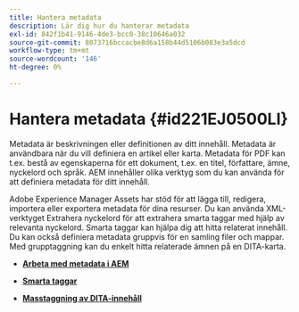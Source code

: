```yaml
---
title: Hantera metadata
description: Lär dig hur du hanterar metadata
exl-id: 842f1b41-9146-4de3-bcc0-38c10646a032
source-git-commit: 8073716bccacbe8d6a158b44d5106b083e3a5dcd
workflow-type: tm+mt
source-wordcount: '146'
ht-degree: 0%

---
```


# Hantera metadata {#id221EJ0500LI}

Metadata är beskrivningen eller definitionen av ditt innehåll. Metadata är användbara när du vill definiera en artikel eller karta. Metadata för PDF kan t.ex. bestå av egenskaperna för ett dokument, t.ex. en titel, författare, ämne, nyckelord och språk. AEM innehåller olika verktyg som du kan använda för att definiera metadata för ditt innehåll.

Adobe Experience Manager Assets har stöd för att lägga till, redigera, importera eller exportera metadata för dina resurser. Du kan använda XML-verktyget Extrahera nyckelord för att extrahera smarta taggar med hjälp av relevanta nyckelord. Smarta taggar kan hjälpa dig att hitta relaterat innehåll. Du kan också definiera metadata gruppvis för en samling filer och mappar. Med grupptaggning kan du enkelt hitta relaterade ämnen på en DITA-karta.

- **[Arbeta med metadata i AEM](metadata-dita.md)**

- **[Smarta taggar](web-editor-smart-tagging.md)**

- **[Masstaggning av DITA-innehåll](map-editor-bulk-tagging.md)**
